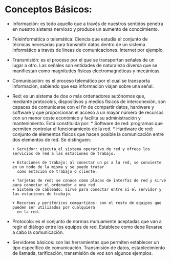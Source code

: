 # Conceptos Básicos:

- Información: es todo aquello que a través de nuestros sentidos penetra en nuestro sistema nervioso y produce un
  aumento de conocimiento.
- Teleinformática o telemática: Ciencia que estudia el conjunto de técnicas necesarias para transmitir datos
  dentro de un sistema informático a través de lineas de comunicaciones. Internet por ejemplo.
- Transmisión: es el proceso por el que se transportan señales de un lugar a otro. Las señales son entidades de
  naturaleza diversa que se manifiestan como magnitudes físicas electromagnéticas y mecánicas.
- Comunicación: es el proceso telemático por el cual se transporta información, sabiendo que esa información
  viajan sobre una señal.
- Red: es un sistema de dos o más ordenadores autónomos que, mediante protocolos, dispositivos y medios físicos
  de interconexión, son capaces de comunicarse con el fin de compartir datos, hardware y software y que
  proporcionan el acceso a un mayor número de recursos con un menor coste económico y facilita su administración
  y mantenimiento. Está constituida por:
      * Software de red: programas que permiten controlar el funcionamiento de la red.
      * Hardware de red: conjunto de elementos físicos que hacen posible la comunicación entre dos elementos de red.
Se distinguen:

      + Servidor: ejecuta el sistema operativo de red y ofrece los servicios de red a las estaciones de trabajo.
  
      + Estaciones de trabajo: al conectar un pc a la red, se convierte en un nodo de la misma y se puede tratar
        como estación de trabajo o cliente.
  
      + Tarjetas de red: se conoce como placas de interfaz de red y sirve para conectar el ordenador a una red.
      + Sistema de cableado: sirve para conectar entre sí el servidor y las estaciones de trabajo.
  
      + Recursos y periféricos compartidos: son el resto de equipos que pueden ser utilizados por cualquiera
        en la red.
  
- Protocolo: es el conjunto de normas mutuamente aceptadas que van a regir el diálogo entre los equipos de red.
Establece como debe llevarse a cabo la comunicación.
- Servidores básicos: son las herramientas que permiten establecer un tipo específico de comunicación.
Transmisión de datos, establecimiento de llamada, tarificación, transmisión de voz son algunos ejemplos.

